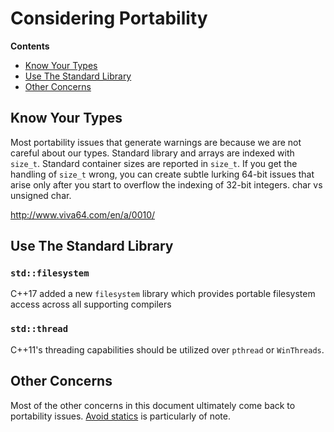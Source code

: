 # Considering Portability

<!-- START doctoc generated TOC please keep comment here to allow auto update -->
<!-- DON'T EDIT THIS SECTION, INSTEAD RE-RUN doctoc TO UPDATE -->
**Contents**

- [Know Your Types](#know-your-types)
- [Use The Standard Library](#use-the-standard-library)
- [Other Concerns](#other-concerns)

<!-- END doctoc generated TOC please keep comment here to allow auto update -->

## Know Your Types

Most portability issues that generate warnings are because we are not careful about our types. Standard library and arrays are indexed with `size_t`. Standard container sizes are reported in `size_t`. If you get the handling of `size_t` wrong, you can create subtle lurking 64-bit issues that arise only after you start to overflow the indexing of 32-bit integers. char vs unsigned char.

http://www.viva64.com/en/a/0010/

## Use The Standard Library

### `std::filesystem`

C++17 added a new `filesystem` library which provides portable filesystem access across all supporting compilers

### `std::thread`

C++11's threading capabilities should be utilized over `pthread` or `WinThreads`.

## Other Concerns

Most of the other concerns in this document ultimately come back to portability issues. [Avoid statics](07-Considering_Threadability.md#statics) is particularly of note.
